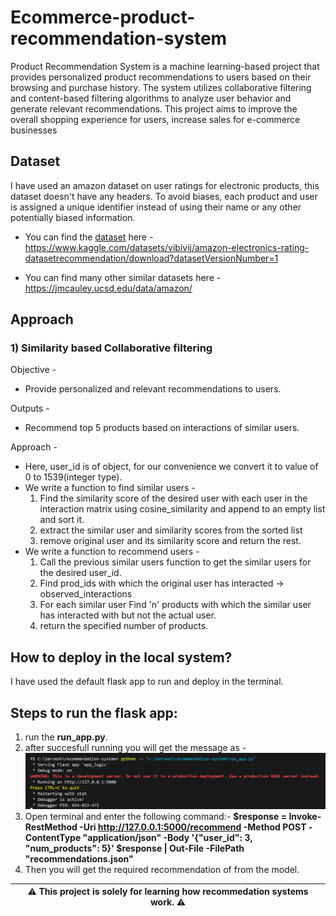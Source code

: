 # Ecommerce-product-recommendation-system

Product Recommendation System is a machine learning-based project that provides personalized product recommendations to users based on their browsing and purchase history. The system utilizes collaborative filtering and content-based filtering algorithms to analyze user behavior and generate relevant recommendations. This project aims to improve the overall shopping experience for users, increase sales for e-commerce businesses

## Dataset

I have used an amazon dataset on user ratings for electronic products, this dataset doesn't have any headers. To avoid biases,  each product and user is assigned a unique identifier instead of using their name or any other potentially biased information.

* You can find the [dataset](https://www.kaggle.com/datasets/vibivij/amazon-electronics-rating-datasetrecommendation/download?datasetVersionNumber=1) here - https://www.kaggle.com/datasets/vibivij/amazon-electronics-rating-datasetrecommendation/download?datasetVersionNumber=1 

* You can find many other similar datasets here - https://jmcauley.ucsd.edu/data/amazon/


## Approach

### **1) Similarity based Collaborative filtering**
Objective -
* Provide personalized and relevant recommendations to users.

Outputs -
* Recommend top 5 products based on interactions of similar users.

Approach -
* Here, user_id is of object, for our convenience we convert it to value of 0 to 1539(integer type).
* We write a function to find similar users - 
  1. Find the similarity score of the desired user with each user in the interaction matrix using cosine_similarity and append to an empty list and sort it.
  2. extract the similar user and similarity scores from the sorted list 
  3. remove original user and its similarity score and return the rest.
* We write a function to recommend users - 
  1. Call the previous similar users function to get the similar users for the desired user_id.
  2. Find prod_ids with which the original user has interacted -> observed_interactions
  3. For each similar user Find 'n' products with which the similar user has interacted with but not the actual user.
  4. return the specified number of products.

## How to deploy in the local system?

I have used the default flask app to run and deploy in the terminal.
## **Steps to run the flask app:**
  1. run the **run_app.py**.
  2. after succesfull running you will get the message as - 
     ![alt text](https://github.com/sarveshadithya17/E-commerce_product_recommendation_system/blob/3cae428be2f1d89a4d2631fac8046ff82f07746e/succesfull_running.png?raw=true)
  3. Open terminal and enter the following command:-
     **$response = Invoke-RestMethod -Uri http://127.0.0.1:5000/recommend -Method POST -ContentType "application/json" -Body '{"user_id": 3, "num_products": 5}'
       $response | Out-File -FilePath "recommendations.json"**
  4. Then you will get the required recommendation of from the model.

| ⚠️  This project is solely for learning how recommedation systems work. ⚠️ |
|-----------------------------------------------------------------------------|
